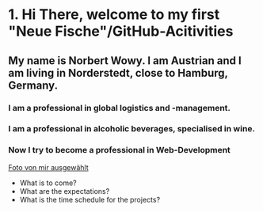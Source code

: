 # 1. Hi There, welcome to my first "Neue Fische"/GitHub-Acitivities

## My name is Norbert Wowy. I am Austrian and I am living in Norderstedt, close to Hamburg, Germany. 
### I am a professional in global logistics and -management.
### I am a professional in alcoholic beverages, specialised in wine.

### Now I try to become a professional in Web-Development

[Foto von mir ausgewählt](https://www.google.com/imgres?imgurl=https%3A%2F%2Fimg.freepik.com%2Ffotos-kostenlos%2Fein-bunter-wolf-mit-schwarzem-hintergrund_1340-40203.jpg%3Fsize%3D626%26ext%3Djpg%26ga%3DGA1.1.386372595.1697587200%26semt%3Dais&tbnid=wfcVlLm3MhNexM&vet=12ahUKEwjnwYDfro6CAxWP2gIHHdRIBAYQMygAegQIARBv..i&imgrefurl=https%3A%2F%2Fde.freepik.com%2Ffotos%2Fneon-wolf&docid=VWz2pe4palUmtM&w=417&h=626&q=fotos&ved=2ahUKEwjnwYDfro6CAxWP2gIHHdRIBAYQMygAegQIARBv)

- What is to come?
- What are the expectations?
- What is the time schedule for the projects?
